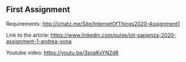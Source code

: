 ## First Assignment

Requirements: http://ichatz.me/Site/InternetOfThings2020-Assignment1

Link to the article: https://www.linkedin.com/pulse/iot-sapienza-2020-assignment-1-andrea-vona

Youtube video: https://youtu.be/3snaKsYN2d8
